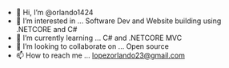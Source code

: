 - 👋 Hi, I’m @orlando1424
- 👀 I’m interested in ... Software Dev and Website building using .NETCORE and C#
- 🌱 I’m currently learning ... C# and .NETCORE MVC
- 💞️ I’m looking to collaborate on ... Open source
- 📫 How to reach me ... lopezorlando23@gmail.com

<!---
orlando1424/orlando1424 is a ✨ special ✨ repository because its `README.md` (this file) appears on your GitHub profile.
You can click the Preview link to take a look at your changes.
--->
